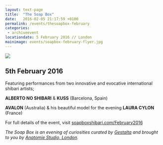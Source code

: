 ```yaml
---
layout: text-page
title:  "The Soap Box"
date:   2016-02-05 21:17:59 +0100
permalink: /events/thesoapbox-february
categories:
 - archiveevent
locationdate: 5 February 2016 // London
mainimage: events/soapbox-february-flyer.jpg
---
```

<img src="{{site.baseurl}}/img/events/soapbox-february-flyer.jpg" class="text-image-left" />

<h2 class="information-text-h2">5th February 2016</h2>

Featuring performances from two innovative and evocative international shibari artists;

**ALBERTO NO SHIBARI** & **KUSS** (Barcelona, Spain)

**AVALON** (Australia) & his beautiful model for the evening **LAURA CYLON** (France)

For full details of the event, visit <a href="http://soapboxshibari.com/February2016" target= "_blank_">soapboxshibari.com/February2016</a>

*The Soap Box is an evening of curiosities curated by <a href="http://gestalta.co.uk" target= "_blank_">Gestalta</a> and brought to you by <a href="http://anatomiestudio.com" target="_blank_">Anatomie Studio, London</a>.*
